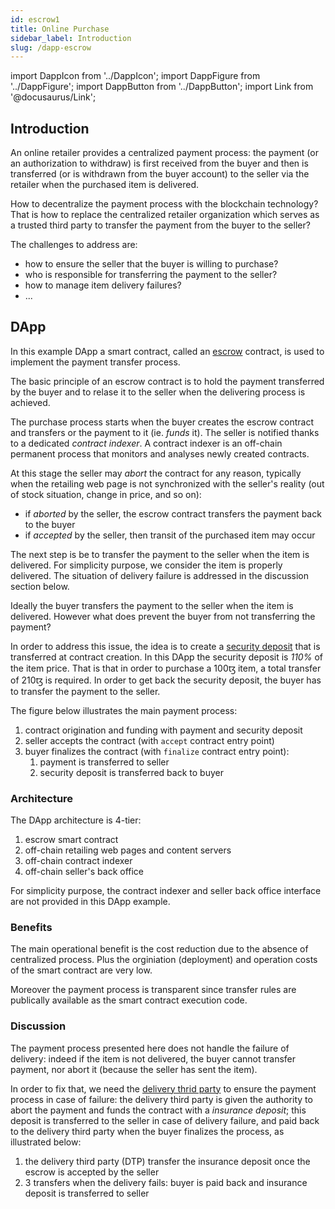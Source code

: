 ```yaml
---
id: escrow1
title: Online Purchase
sidebar_label: Introduction
slug: /dapp-escrow
---
```


import DappIcon from '../DappIcon';
import DappFigure from '../DappFigure';
import DappButton from '../DappButton';
import Link from '@docusaurus/Link';

<DappFigure img='escrow-screen.png' width='100%'/>

<DappButton url="https://edukera.github.io/completium-dapp-escrow/" txt="open dapp"/>

## Introduction

An online retailer provides a centralized payment process: the payment (or an authorization to withdraw) is first received from the buyer and then is transferred (or is withdrawn from the buyer account) to the seller via the retailer when the purchased item is delivered.

How to decentralize the payment process with the blockchain technology? That is how to replace the centralized retailer organization which serves as a trusted third party to transfer the payment from the buyer to the seller?

The challenges to address are:
* how to ensure the seller that the buyer is willing to purchase?
* who is responsible for transferring the payment to the seller?
* how to manage item delivery failures?
* ...

## DApp

In this example DApp a <Link to='/docs/dapp-tools/tezos#smart-contract'>smart contract</Link>, called an <a href='https://en.wikipedia.org/wiki/Escrow' target='_blank'>escrow</a> contract, is used to implement the payment transfer process.

The basic principle of an escrow contract is to hold the payment transferred by the buyer and to relase it to the seller when the delivering process is achieved.

The purchase process starts when the buyer creates the escrow contract and transfers or the payment to it (ie. *funds* it). The seller is notified thanks to a dedicated *contract indexer*. A contract indexer is an off-chain permanent process that monitors and analyses newly created contracts.

At this stage the seller may *abort* the contract for any reason, typically when the retailing web page is not synchronized with the seller's reality (out of stock situation, change in price, and so on):
* if *aborted* by the seller, the escrow contract transfers the payment back to the buyer
* if *accepted* by the seller, then transit of the purchased item may occur

The next step is be to transfer the payment to the seller when the item is delivered. For simplicity purpose, we consider the item is properly delivered. The situation of delivery failure is addressed in the <Link to='/docs/dapp-escrow#discussion'>discussion</Link> section below.

Ideally the buyer transfers the payment to the seller when the item is delivered. However what does prevent the buyer from not transferring the payment?

In order to address this issue, the idea is to create a <u>security deposit</u> that is transferred at contract creation. In this DApp the security deposit is *110%* of the item price. That is that in order to purchase a 100ꜩ item, a total transfer of 210ꜩ is required. In order to get back the security deposit, the buyer has to transfer the payment to the seller.

The figure below illustrates the main payment process:

<DappFigure img='escrow-schema.svg' width='60%'/>

1. contract origination and funding with payment and security deposit
2. seller accepts the contract (with `accept` contract entry point)
3. buyer finalizes the contract (with `finalize` contract entry point):
   1. payment is transferred to seller
   2. security deposit is transferred back to buyer

### Architecture

The DApp architecture is 4-tier:
1. escrow smart contract
2. off-chain retailing web pages and content servers
3. off-chain contract indexer
4. off-chain seller's back office

<DappFigure img='escrow-archi.svg' width='70%'/>

For simplicity purpose, the contract indexer and seller back office interface are not provided in this DApp example.

### Benefits

The main operational benefit is the cost reduction due to the absence of centralized process. Plus the orginiation (deployment) and operation costs of the smart contract are very low.

Moreover the payment process is transparent since transfer rules are publically available as the smart contract execution code.

### Discussion

The payment process presented here does not handle the failure of delivery: indeed if the item is not delivered, the buyer cannot transfer payment, nor abort it (because the seller has sent the item).

In order to fix that, we need the <u>delivery thrid party</u> to ensure the payment process in case of failure: the delivery third party is given the authority to abort the payment and funds the contract with a *insurance deposit*; this deposit is transferred to the seller in case of delivery failure, and paid back to the delivery third party when the buyer finalizes the process, as illustrated below:

<DappFigure img='escrow-schema2.svg' width='60%'/>

1. the delivery third party (DTP) transfer the insurance deposit once the escrow is accepted by the seller
2. 3 transfers when the delivery fails: buyer is paid back and insurance deposit is transferred to seller
